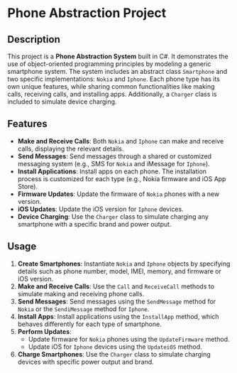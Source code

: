 # Phone Abstraction Project

## Description

This project is a **Phone Abstraction System** built in C#. It demonstrates the use of object-oriented programming principles by modeling a generic smartphone system. The system includes an abstract class `Smartphone` and two specific implementations: `Nokia` and `Iphone`. Each phone type has its own unique features, while sharing common functionalities like making calls, receiving calls, and installing apps. Additionally, a `Charger` class is included to simulate device charging.

## Features

- **Make and Receive Calls**: Both `Nokia` and `Iphone` can make and receive calls, displaying the relevant details.
- **Send Messages**: Send messages through a shared or customized messaging system (e.g., SMS for `Nokia` and iMessage for `Iphone`).
- **Install Applications**: Install apps on each phone. The installation process is customized for each type (e.g., Nokia firmware and iOS App Store).
- **Firmware Updates**: Update the firmware of `Nokia` phones with a new version.
- **iOS Updates**: Update the iOS version for `Iphone` devices.
- **Device Charging**: Use the `Charger` class to simulate charging any smartphone with a specific brand and power output.

## Usage

1. **Create Smartphones**: Instantiate `Nokia` and `Iphone` objects by specifying details such as phone number, model, IMEI, memory, and firmware or iOS version.
2. **Make and Receive Calls**: Use the `Call` and `ReceiveCall` methods to simulate making and receiving phone calls.
3. **Send Messages**: Send messages using the `SendMessage` method for `Nokia` or the `SendiMessage` method for `Iphone`.
4. **Install Apps**: Install applications using the `InstallApp` method, which behaves differently for each type of smartphone.
5. **Perform Updates**:
   - Update firmware for `Nokia` phones using the `UpdateFirmware` method.
   - Update iOS for `Iphone` devices using the `UpdateiOS` method.
6. **Charge Smartphones**: Use the `Charger` class to simulate charging devices with specific power output and brand.